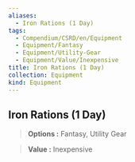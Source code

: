```yaml
---
aliases:
  - Iron Rations (1 Day)
tags:
  - Compendium/CSRD/en/Equipment
  - Equipment/Fantasy
  - Equipment/Utility-Gear
  - Equipment/Value/Inexpensive
title: Iron Rations (1 Day)
collection: Equipment
kind: Equipment
---
```

## Iron Rations (1 Day)    
    
>    
> **Options :** Fantasy, Utility Gear    
> **Value :** Inexpensive
